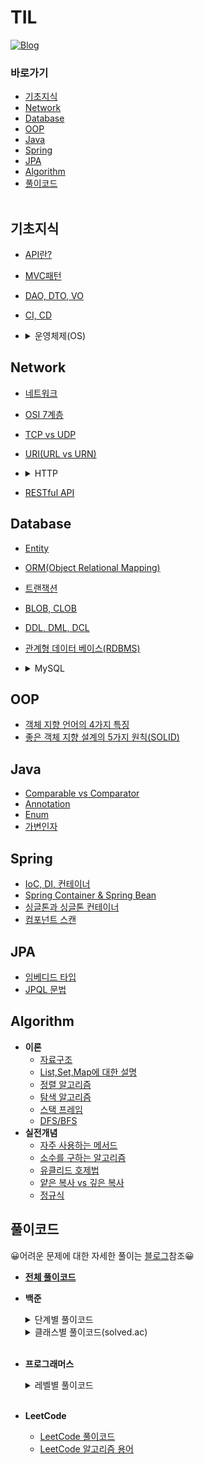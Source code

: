 # TIL
[![Blog](https://img.shields.io/badge/Blog-crupy.tistory.com-green.svg)](https://crupy.tistory.com/category)

### 바로가기
- [기초지식](#기초지식)
- [Network](#network)
- [Database](#database)
- [OOP](#oop)
- [Java](#java)
- [Spring](#spring)
- [JPA](#jpa)
- [Algorithm](#algorithm)
- [풀이코드](#풀이코드)
</br></br>

## 기초지식
- [API란?](https://github.com/crupy/TIL/blob/master/%EA%B8%B0%EC%B4%88%EC%A7%80%EC%8B%9D/API%EB%9E%80%3F.md)
- [MVC패턴](https://github.com/crupy/TIL/blob/master/%EA%B8%B0%EC%B4%88%EC%A7%80%EC%8B%9D/MVC%ED%8C%A8%ED%84%B4.md)
- [DAO, DTO, VO](https://github.com/crupy/TIL/blob/master/%EA%B8%B0%EC%B4%88%EC%A7%80%EC%8B%9D/DAO%2C%20DTO%2C%20VO.md)
- [CI, CD](https://github.com/crupy/TIL/blob/master/%EA%B8%B0%EC%B4%88%EC%A7%80%EC%8B%9D/CI%2C%20CD.md)
- <details>
    <summary>운영체제(OS)</summary>
    <div markdown="1">

    <details>
    <summary>운영체제의 정의 및 기본</summary>
    <div markdown="1">

    - [운영체제(OS)의 정의와 목적](https://github.com/crupy/TIL/blob/master/%EA%B8%B0%EC%B4%88%EC%A7%80%EC%8B%9D/%EC%9A%B4%EC%98%81%EC%B2%B4%EC%A0%9C(OS)/%EC%9A%B4%EC%98%81%EC%B2%B4%EC%A0%9C%EC%9D%98%20%EC%A0%95%EC%9D%98%EC%99%80%20%EB%AA%A9%EC%A0%81.md)

    </div>
    </details>
    
    <details>
    <summary>시스템 구조(System Structures)</summary>
    <div markdown="1">

    </div>
    </details>

    <details>
    <summary>프로세스(Process)</summary>
    <div markdown="1">

    </div>
    </details>

    <details>
    <summary>멀티 쓰레드(MultiThread)</summary>
    <div markdown="1">

    </div>
    </details>

    

    </div>
</details>

## Network
- [네트워크](https://github.com/crupy/TIL/blob/master/Network/%EB%84%A4%ED%8A%B8%EC%9B%8C%ED%81%AC.md)
- [OSI 7계층](https://github.com/crupy/TIL/blob/master/Network/OSI%207%EA%B3%84%EC%B8%B5.md)
- [TCP vs UDP](https://github.com/crupy/TIL/blob/master/Network/TCP%20vs%20UDP.md)
- [URI(URL vs URN)](https://github.com/crupy/TIL/blob/master/Network/URI(URL%2C%20URN).md)
- <details>
    <summary>HTTP</summary>
    <div markdown="1">

    - [HTTP 기본](https://github.com/crupy/TIL/blob/master/Network/HTTP/HTTP%20%EA%B8%B0%EB%B3%B8.md)
    - [HTTP 메서드](https://github.com/crupy/TIL/blob/master/Network/HTTP/HTTP%20%EB%A9%94%EC%84%9C%EB%93%9C.md)
    - [HTTP 상태코드](https://github.com/crupy/TIL/blob/master/Network/HTTP/HTTP%20%EC%83%81%ED%83%9C%EC%BD%94%EB%93%9C.md)
    - [HTTP 헤더 기본](https://github.com/crupy/TIL/blob/master/Network/HTTP/HTTP%20%ED%97%A4%EB%8D%94%20%EA%B8%B0%EB%B3%B8.md)
    - [HTTP 헤더 - 캐시](https://github.com/crupy/TIL/blob/master/Network/HTTP/HTTP%20%ED%97%A4%EB%8D%94%20-%20%EC%BA%90%EC%8B%9C.md)

    </div>
    </details>
    
- [RESTful API](https://github.com/crupy/TIL/blob/master/Network/RESTful%20API.md)

## Database
- [Entity](https://github.com/crupy/TIL/blob/master/Database/Entity.md)
- [ORM(Object Relational Mapping)](https://github.com/crupy/TIL/blob/master/Database/ORM.md)
- [트랜잭션](https://github.com/crupy/TIL/blob/master/Database/%ED%8A%B8%EB%9E%9C%EC%9E%AD%EC%85%98.md)
- [BLOB, CLOB](https://github.com/crupy/TIL/blob/master/Database/LOB(BLOB%2C%20CLOB).md)
- [DDL, DML, DCL](https://github.com/crupy/TIL/blob/master/Database/DDL%2C%20DML%2C%20DCL.md)
- [관계형 데이터 베이스(RDBMS)](https://github.com/crupy/TIL/blob/master/Database/%EA%B4%80%EA%B3%84%ED%98%95%20%EB%8D%B0%EC%9D%B4%ED%84%B0%20%EB%B2%A0%EC%9D%B4%EC%8A%A4(RDBMS).md)
- <details>
       <summary>MySQL</summary>
       <div markdown="1">
       
    - [SELECT 기초](https://github.com/crupy/TIL/tree/master/MySQL_%EA%B8%B0%EC%B4%88%EB%AC%B8%EB%B2%95/SELECT%20%EA%B8%B0%EC%B4%88)

    - <details>
       <summary>SELECT 활용</summary>
       <div markdown="1">
       
        - [서브 쿼리](https://github.com/crupy/TIL/blob/master/MySQL_%EA%B8%B0%EC%B4%88%EB%AC%B8%EB%B2%95/SELECT%20%ED%99%9C%EC%9A%A9/%EC%BF%BC%EB%A6%AC%20%EC%95%88%EC%97%90%20%EC%84%9C%EB%B8%8C%EC%BF%BC%EB%A6%AC.md)
        - [JOIN](https://github.com/crupy/TIL/blob/master/MySQL_%EA%B8%B0%EC%B4%88%EB%AC%B8%EB%B2%95/SELECT%20%ED%99%9C%EC%9A%A9/JOIN.md)
        - [UNION](https://github.com/crupy/TIL/blob/master/MySQL_%EA%B8%B0%EC%B4%88%EB%AC%B8%EB%B2%95/SELECT%20%ED%99%9C%EC%9A%A9/UNION.md)

       </div>
       </details>

       </div>
       </details>


    
## OOP
- [객체 지향 언어의 4가지 특징](https://github.com/crupy/TIL/blob/master/OOP/%EA%B0%9D%EC%B2%B4%20%EC%A7%80%ED%96%A5%20%EC%96%B8%EC%96%B4%EC%9D%98%204%EA%B0%80%EC%A7%80%20%ED%8A%B9%EC%A7%95.md)
- [좋은 객체 지향 설계의 5가지 원칙(SOLID)](https://github.com/crupy/TIL/blob/master/OOP/%EC%A2%8B%EC%9D%80%20%EA%B0%9D%EC%B2%B4%20%EC%A7%80%ED%96%A5%20%EC%84%A4%EA%B3%84%EC%9D%98%205%EA%B0%80%EC%A7%80%20%EC%9B%90%EC%B9%99(SOLID).md)

## Java
- [Comparable vs Comparator](https://github.com/crupy/TIL/blob/master/Java/Comparable%20vs%20Comparator.md)
- [Annotation](https://github.com/crupy/TIL/blob/master/Java/Annotation.md)
- [Enum](https://github.com/crupy/TIL/blob/master/Java/Enum.md)
- [가변인자](https://github.com/crupy/TIL/blob/master/Java/%EA%B0%80%EB%B3%80%EC%9D%B8%EC%9E%90.md)

## Spring
- [IoC, DI, 컨테이너](https://github.com/crupy/TIL/blob/master/Spring/IoC%2C%20DI%2C%20%EC%BB%A8%ED%85%8C%EC%9D%B4%EB%84%88.md)
- [Spring Container & Spring Bean](https://github.com/crupy/TIL/blob/master/Spring/Spring%20Container%20&%20Spring%20Bean.md)
- [싱글톤과 싱글톤 컨테이너](https://github.com/crupy/TIL/blob/master/Spring/%EC%8B%B1%EA%B8%80%ED%86%A4%20%EC%BB%A8%ED%85%8C%EC%9D%B4%EB%84%88.md)
- [컴포넌트 스캔](https://github.com/crupy/TIL/blob/master/Spring/%EC%BB%B4%ED%8F%AC%EB%84%8C%ED%8A%B8%20%EC%8A%A4%EC%BA%94.md)

## JPA
- [임베디드 타입](https://github.com/crupy/TIL/blob/master/JPA/%EC%9E%84%EB%B2%A0%EB%94%94%EB%93%9C%20%ED%83%80%EC%9E%85.md)
- [JPQL 문법](https://github.com/crupy/TIL/blob/master/JPA/JPQL.md)

## Algorithm
- **이론**
    - [자료구조](https://github.com/crupy/TIL/blob/master/%EC%95%8C%EA%B3%A0%EB%A6%AC%EC%A6%98/%EC%9D%B4%EB%A1%A0/%EC%9E%90%EB%A3%8C%EA%B5%AC%EC%A1%B0.md)
    - [List,Set,Map에 대한 설명](https://github.com/crupy/TIL/blob/master/%EC%95%8C%EA%B3%A0%EB%A6%AC%EC%A6%98/%EC%9D%B4%EB%A1%A0/List,Set,Map%EC%97%90%20%EB%8C%80%ED%95%9C%20%EC%84%A4%EB%AA%85.md)
    - [정렬 알고리즘](https://github.com/crupy/TIL/blob/master/%EC%95%8C%EA%B3%A0%EB%A6%AC%EC%A6%98/%EC%9D%B4%EB%A1%A0/%EC%A0%95%EB%A0%AC.md)
    - [탐색 알고리즘](https://github.com/crupy/TIL/blob/master/%EC%95%8C%EA%B3%A0%EB%A6%AC%EC%A6%98/%EC%9D%B4%EB%A1%A0/%ED%83%90%EC%83%89.md)
    - [스택 프레임](https://github.com/crupy/TIL/blob/master/%EC%95%8C%EA%B3%A0%EB%A6%AC%EC%A6%98/%EC%9D%B4%EB%A1%A0/%EC%8A%A4%ED%83%9D%ED%94%84%EB%A0%88%EC%9E%84.md)
    - [DFS/BFS](https://github.com/crupy/TIL/blob/master/%EC%95%8C%EA%B3%A0%EB%A6%AC%EC%A6%98/%EC%9D%B4%EB%A1%A0/%EC%9D%B4%EC%A7%84%ED%8A%B8%EB%A6%AC%EC%88%9C%ED%9A%8C(DFS%2CBFS).md)
- **실전개념**
    - [자주 사용하는 메서드](https://github.com/crupy/TIL/blob/master/%EC%95%8C%EA%B3%A0%EB%A6%AC%EC%A6%98/%EC%8B%A4%EC%A0%84%20%EA%B0%9C%EB%85%90/%EC%9E%90%EC%A3%BC%20%EC%82%AC%EC%9A%A9%ED%95%98%EB%8A%94%20%EB%A9%94%EC%84%9C%EB%93%9C.md)
    - [소수를 구하는 알고리즘](https://github.com/crupy/TIL/blob/master/%EC%95%8C%EA%B3%A0%EB%A6%AC%EC%A6%98/%EC%8B%A4%EC%A0%84%20%EA%B0%9C%EB%85%90/%EC%86%8C%EC%88%98%EC%9D%98%20%EA%B0%AF%EC%88%98%EB%A5%BC%20%EA%B5%AC%ED%95%98%EB%8A%94%20%EC%95%8C%EA%B3%A0%EB%A6%AC%EC%A6%98.md)
    - [유클리드 호제법](https://github.com/crupy/TIL/blob/master/%EC%95%8C%EA%B3%A0%EB%A6%AC%EC%A6%98/%EC%8B%A4%EC%A0%84%20%EA%B0%9C%EB%85%90/%EC%9C%A0%ED%81%B4%EB%A6%AC%EB%93%9C%20%ED%98%B8%EC%A0%9C%EB%B2%95.md)
    - [얕은 복사 vs 깊은 복사](https://github.com/crupy/TIL/blob/master/%EC%95%8C%EA%B3%A0%EB%A6%AC%EC%A6%98/%EC%8B%A4%EC%A0%84%20%EA%B0%9C%EB%85%90/%EC%96%95%EC%9D%80%20%EB%B3%B5%EC%82%AC%20vs%20%EA%B9%8A%EC%9D%80%20%EB%B3%B5%EC%82%AC.md)
    - [정규식](https://github.com/crupy/TIL/blob/master/%EC%95%8C%EA%B3%A0%EB%A6%AC%EC%A6%98/%EC%8B%A4%EC%A0%84%20%EA%B0%9C%EB%85%90/%EC%A0%95%EA%B7%9C%EC%8B%9D.md)


## 풀이코드
😀어려운 문제에 대한 자세한 풀이는 [블로그](https://crupy.tistory.com/category)참조😀</br>
- [**전체 풀이코드**](https://github.com/crupy/AlgorithmCode)

- **백준**
    <details>
    <summary>단계별 풀이코드</summary>
    <div markdown="1">

    - [1단계](https://github.com/crupy/new_baekjoon_algorithm/tree/master/src/step1)</br>
    - [2단계](https://github.com/crupy/new_baekjoon_algorithm/tree/master/src/step2)</br>
    - [3단계](https://github.com/crupy/new_baekjoon_algorithm/tree/master/src/step3)</br>
    - [4단계](https://github.com/crupy/new_baekjoon_algorithm/tree/master/src/step4)</br>
    - [5단계](https://github.com/crupy/new_baekjoon_algorithm/tree/master/src/step5)</br>
    - [6단계](https://github.com/crupy/new_baekjoon_algorithm/tree/master/src/step6)</br>
    - [7단계](https://github.com/crupy/new_baekjoon_algorithm/tree/master/src/step7)</br>
    - [8단계](https://github.com/crupy/new_baekjoon_algorithm/tree/master/src/step8)</br>

    </div>
    </details>
    
    <details>
    <summary>클래스별 풀이코드(solved.ac)</summary>
    <div markdown="1">
    
    - [Class_1](https://github.com/crupy/AlgorithmCode/tree/master/src/solved/class_1)</br>
    - [Class_2](https://github.com/crupy/AlgorithmCode/tree/master/src/solved/class_2)</br>
    
    </div>
    </details>
    
    </br>

- **프로그래머스**
    <details>
    <summary>레벨별 풀이코드</summary>
    <div markdown="1">
        
    - [Level1](https://github.com/crupy/new_baekjoon_algorithm/tree/master/src/Programmers/Level1)
    - [Level2](https://github.com/crupy/new_baekjoon_algorithm/tree/master/src/Programmers/Level2)
    </div>
    </details>
    
    </br>
   
- **LeetCode**
    - [LeetCode 풀이코드](https://github.com/crupy/LeetCode)
    - [LeetCode 알고리즘 용어](https://github.com/crupy/LeetCode/blob/master/Algorithm.md)

